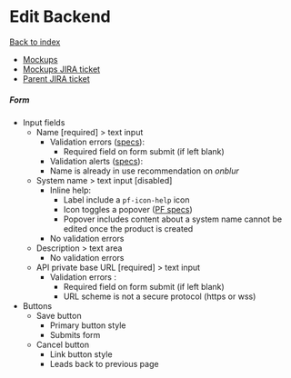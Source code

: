 # Edit Backend

[Back to index](../index.md)

* [Mockups](https://marvelapp.com/prototype/12844cg4/screen/71559181)
* [Mockups JIRA ticket](https://issues.redhat.com/browse/APPDUX-348)
* [Parent JIRA ticket](https://issues.redhat.com/browse/THREESCALE-5577)

##### Form
* Input fields
  * Name [required] > text input
    * Validation errors ([specs](../../global_components/alerts.md)):
      * Required field on form submit (if left blank)
    * Validation alerts ([specs](../../global_components/alerts.md)):
    <!-- * Name is already in use on form submit -->
      * Name is already in use recommendation on _onblur_
  * System name > text input [disabled]
      * Inline help:
        * Label include a `pf-icon-help` icon
        * Icon toggles a popover ([PF specs](https://www.patternfly.org/v4/documentation/react/components/popover))
        * Popover includes content about a system name cannot be edited once the product is created
      * No validation errors
  * Description > text area
    * No validation errors
  * API private base URL [required] > text input 
    * Validation errors :
      * Required field on form submit (if left blank)
      * URL scheme is not a secure protocol (https or wss)
* Buttons
  * Save button
    * Primary button style
    * Submits form
  * Cancel button
    * Link button style
    * Leads back to previous page
